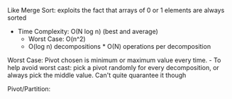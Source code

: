 Like Merge Sort: exploits the fact that arrays of 0 or 1 elements are always sorted

- Time Complexity: O(N log n) (best and average)
  - Worst Case: O(n^2)
  - O(log n) decompositions \* O(N) operations per decomposition

Worst Case: Pivot chosen is minimum or maximum value every time. - To help avoid worst cast: pick a pivot randomly for every decomposition, or always pick the middle value. Can't quite quarantee it though

Pivot/Partition:
